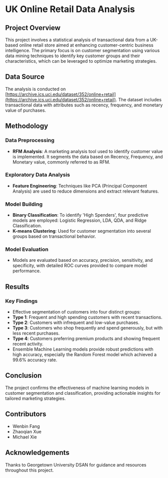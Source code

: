 # UK Online Retail Data Analysis

## Project Overview
This project involves a statistical analysis of transactional data from a UK-based online retail store aimed at enhancing customer-centric business intelligence. The primary focus is on customer segmentation using various data mining techniques to identify key customer groups and their characteristics, which can be leveraged to optimize marketing strategies.

## Data Source
The analysis is conducted on [https://archive.ics.uci.edu/dataset/352/online+retail](https://archive.ics.uci.edu/dataset/352/online+retail). The dataset includes transactional data with attributes such as recency, frequency, and monetary value of purchases.

## Methodology

### Data Preprocessing
- **RFM Analysis**: A marketing analysis tool used to identify customer value is implemented. It segments the data based on Recency, Frequency, and Monetary value, commonly referred to as RFM.

### Exploratory Data Analysis
- **Feature Engineering**: Techniques like PCA (Principal Component Analysis) are used to reduce dimensions and extract relevant features.

### Model Building
- **Binary Classification**: To identify 'High Spenders', four predictive models are employed: Logistic Regression, LDA, QDA, and Ridge Classification.
- **K-means Clustering**: Used for customer segmentation into several groups based on transactional behavior.

### Model Evaluation
- Models are evaluated based on accuracy, precision, sensitivity, and specificity, with detailed ROC curves provided to compare model performance.

## Results

### Key Findings
- Effective segmentation of customers into four distinct groups:
- **Type 1**: Frequent and high spending customers with recent transactions.
- **Type 2**: Customers with infrequent and low-value purchases.
- **Type 3**: Customers who shop frequently and spend generously, but with less recent purchases.
- **Type 4**: Customers preferring premium products and showing frequent recent activity.
- Ensemble Machine Learning models provide robust predictions with high accuracy, especially the Random Forest model which achieved a 99.6% accuracy rate.

## Conclusion
The project confirms the effectiveness of machine learning models in customer segmentation and classification, providing actionable insights for tailored marketing strategies.

## Contributors
- Wenbin Fang
- Zhaoqian Xue
- Michael Xie

## Acknowledgements
Thanks to Georgetown University DSAN for guidance and resources throughout this project.